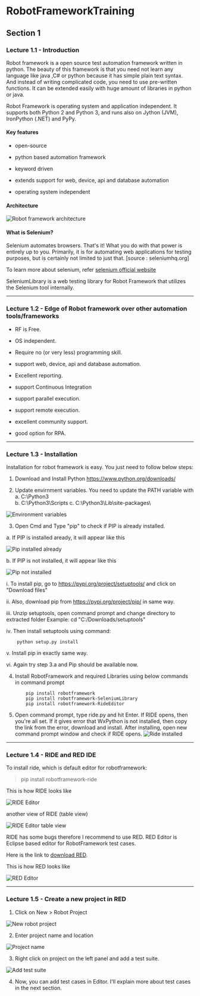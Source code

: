 # RobotFrameworkTraining


## Section 1


### Lecture 1.1 - Introduction

Robot framework is a open source test automation framework written in python. The beauty of this framework is that you need not learn any language like java ,C# or python because it has simple plain text syntax. And instead of writing complicated code, you need to use pre-written functions. It can be extended easily with huge amount of libraries in python or java.

Robot Framework is operating system and application independent. It supports both Python 2 and Python 3, and runs also on Jython (JVM), IronPython (.NET) and PyPy.



#### Key features

* open-source

* python based automation framework

* keyword driven

* extends support for web, device, api and database automation

* operating system independent



#### Architecture

![Robot framework architecture](../imagesRF_architecture.png)



#### What is Selenium?

Selenium automates browsers. That's it! What you do with that power is entirely up to you. Primarily, it is for automating web applications for testing purposes, but is certainly not limited to just that.
[source : seleniumhq.org]

To learn more about selenium, refer [selenium official website](https://www.seleniumhq.org/)


SeleniumLibrary is a web testing library for Robot Framework that utilizes the Selenium tool internally. 



---------------------------------------------------------------




### Lecture 1.2 - Edge of Robot framework over other automation tools/frameworks


* RF is Free.

* OS independent.

* Require no (or very less) programming skill.

* support web, device, api and database automation.

* Excellent reporting.

* support Continuous Integration

* support parallel execution.

* support remote execution.

* excellent community support.

* good option for RPA.



---------------------------------------------------------------




### Lecture 1.3 - Installation

Installation for robot framework is easy. You just need to follow below steps:

1. Download and Install Python  https://www.python.org/downloads/

2. Update envirnment variables. You need to update the PATH variable with 
		a. C:\Python3\
		b. C:\Python3\Scripts
		c. C:\Python3\Lib\site-packages\
		
![Environment variables](../imagesenvironmentVariables.png)

3. Open Cmd and Type "pip" to check if PIP is already installed.

  a. If PIP is installed aready, it will appear like this
	
![Pip installed already](../imagespipInstalled.png)

  b. If PIP is not installed, it will appear like this
  
![Pip not installed](../imagespipNotInstalled.png)


  i. To install pip, go to https://pypi.org/project/setuptools/ and click on "Download files"
		
  ii. Also, download pip from https://pypi.org/project/pip/ in same way.
 		
  iii. Unzip setuptools, open command prompt and change directory to extracted folder
         Example: cd "C:/Downloads/setuptools"
		
  iv. Then install setuptools using command:
		
```
	python setup.py install
```
		
  v. Install pip in exactly same way.
		
  vi. Again try step 3.a and Pip should be available now.


4. Install RobotFramework and required Libraries using below commands in command prompt

	```
		pip install robotframework
		pip install robotframework-SeleniumLibrary
		pip install robotframework-RideEditor
	```
	
5. Open command prompt, type ride.py and hit Enter. If RIDE opens, then you're all set. If it gives error that WxPython is not installed, then copy the link from the error, download and install. After installing, open new command prompt window and check if RIDE opens.
	![Ride installed](../imagesRideInstalled.png)



---------------------------------------------------------------




### Lecture 1.4 - RIDE and RED IDE 

To install ride, which is default editor for robotframework:

> pip install robotframework-ride


This is how RIDE looks like

![RIDE Editor](../imagesRideEditor.png)


another view of RIDE (table view)

![RIDE Editor table view](../imagesRideEditor2.png)


RIDE has some bugs therefore I recommend to use RED. RED Editor is Eclipse based editor for RobotFramework test cases.

Here is the link to [download RED](https://github.com/nokia/RED/releases).

This is how RED looks like

![RED Editor](../imagesRedEditor.png)



---------------------------------------------------------------

### Lecture 1.5 - Create a new project in RED

1. Click on New > Robot Project

![New robot project](../imagesREDNewProject.png)

2. Enter project name and location

![Project name](../imagesREDNewProject2.png)

3. Right click on project on the left panel and add a test suite.

![Add test suite](../imagesRED_addNewTestSuite.png)

4. Now, you can add test cases in Editor. I'll explain more about test cases in the next section.
